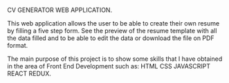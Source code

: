CV GENERATOR WEB APPLICATION.
 
 
 This web application allows the user to be able to create their own resume by filling a five step form. See the preview of the resume template with all the data filled and to be able to edit the data or download the file on PDF format.
 
 
 The main purpose of this project is to show some skills that I have obtained in the area of Front End Development such as:
 HTML
 CSS
 JAVASCRIPT
 REACT
 REDUX.
 
 
